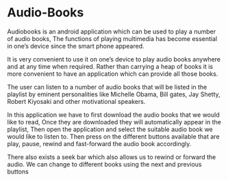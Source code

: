 # Audio-Books

Audiobooks is an android application which can be used to play a number of audio books, The functions of playing multimedia has become essential in one’s device since the smart phone appeared. 

It is very convenient to use it on one’s device to play audio books anywhere and at any time when required. Rather than carrying a heap of books it is more convenient to have an application which can provide all those books. 

The user can listen to a number of audio books that will be listed in the playlist by eminent personalities like Michelle Obama, Bill gates, Jay Shetty, Robert Kiyosaki and other motivational speakers.

In this application we have to first download the audio books that we would like to read, Once they are downloaded they will automatically appear in the playlist, Then open the application and select the suitable audio book we would like to listen to. 
Then press on the different buttons available that are play, pause, rewind and fast-forward the audio book accordingly. 

There also exists a seek bar which also allows us to rewind or forward the audio. We can change to different books using the next and previous buttons
